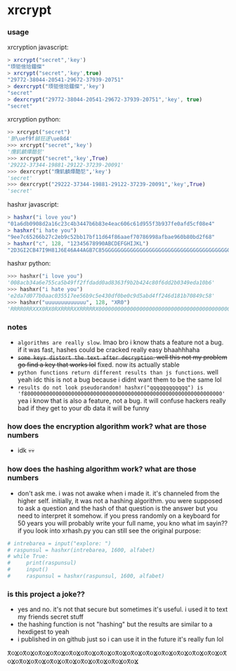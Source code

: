# xrcrypt

### usage

xrcryption javascript:
```js
> xrcrypt("secret",'key')
"瑌钜倽珨鐳儏"
> xrcrypt("secret",'key',true)
"29772-38044-20541-29672-37939-20751"
> dexrcrypt("瑌钜倽珨鐳儏",'key')
"secret"
> dexrcrypt("29772-38044-20541-29672-37939-20751",'key', true)
"secret" 
```
xrcryption python:
```py
>> xrcrypt("secret") 
'狾\uef9f鍞狂迻\ue8d4'
>>> xrcrypt("secret",'key') 
'爦釠䶩燂酷乻'
>>> xrcrypt("secret",'key',True)  
'29222-37344-19881-29122-37239-20091'
>>> dexrcrypt("爦釠䶩燂酷乻",'key')                             
'secret'
>>> dexrcrypt("29222-37344-19881-29122-37239-20091",'key',True) 
'secret'
```

hashxr javascript:
```js
> hashxr("i love you")
"01a6db0908d2a16c23c4b3447b6b83e4eac606c61d955f3b937fe0afd5cf08e4"
> hashxr("i hate you")
"9ee7c65266b27c2eb9c52bb17bf11d64f86aaef70786998afbae960b80bd2f68"
> hashxr("c", 128, "12345678990ABCDEFGHIJKL")
"2D3GI2CB47I9H81J6E46A44AGB7C85GGGGGGGGGGGGGGGGGGGGGGGGGGGGGGGGGGGGGGGGGGGGGGGGGGGGGGGGGGGGGGGGGGGGGGGGGGGGGGGGGGGGGGGGGGGGGGGGGG"
```
hashxr python:
```py
>>> hashxr("i love you")
'008acb34a6e755ca5b49ff2ffdadd0ad8363f9b2b424c80f6dd2b0349eda10b6'
>>> hashxr("i hate you") 
'e2da7d077b0aac035517ee56b9c5e430df0be0c9d5abd4ff246d181b70849c58'
>>> hashxr("uuuuuuuuuuuuu", 128, "XR0") 
'RRRR0RRXXX0RX0RXRRRRXXRRRRRX0000000000000000000000000000000000000000000000000000000000000000000000000000000000000000000000000000'
```

### notes

- `algorithms are really slow`. lmao bro i know thats a feature not a bug. if it was fast, hashes could be cracked really easy bhaahhhaha
- ~~`some keys distort the text after decryption`. well this not my problem go find a key that works lol~~ fixed. now its actually stable
- `python functions return different results than js functions`. well yeah idc this is not a bug because i didnt want them to be the same lol
- `results do not look pseudorandom! hashxr("qqqqqqqqqqqq") is 'f800000000000000000000000000000000000000000000000000000000000000'` yea i know that is also a feature, not a bug. it will confuse hackers really bad if they get to your db data it will be funny

### how does the encryption algorithm work? what are those numbers

- idk 💀💀

### how does the hashing algorithm work? what are those numbers

- don't ask me. i was not awake when i made it. it's channeled from the higher self. initially, it was not a hashing algorithm. you were supposed to ask a question and the hash of that question is the answer but you need to interpret it somehow. if you press randomly on a keyboard for 50 years you will probably write your full name, you kno what im sayin?? if you look into xrhash.py you can still see the original purpose:
```py
# intrebarea = input("explore: ")
# raspunsul = hashxr(intrebarea, 1600, alfabet)
# while True:
#     print(raspunsul)
#     input()
#     raspunsul = hashxr(raspunsul, 1600, alfabet)
```

### is this project a joke??

- yes and no. it's not that secure but sometimes it's useful. i used it to text my friends secret stuff
- the hashing function is not "hashing" but the results are similar to a hexdigest to yeah
- i published in on github just so i can use it in the future it's really fun lol








𐋁૦ⴴ૦𐋁૦ⴴ૦𐋁૦ⴴ૦𐋁૦ⴴ૦𐋁૦ⴴ૦𐋁૦ⴴ૦𐋁૦ⴴ૦𐋁૦ⴴ૦𐋁૦ⴴ૦𐋁૦ⴴ૦𐋁૦ⴴ૦𐋁૦ⴴ૦𐋁૦ⴴ૦𐋁૦ⴴ૦𐋁૦ⴴ૦𐋁૦ⴴ૦𐋁૦ⴴ૦𐋁૦ⴴ૦𐋁૦ⴴ૦𐋁૦ⴴ૦𐋁૦ⴴ૦𐋁૦ⴴ૦𐋁૦ⴴ
